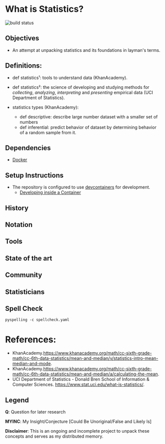 # What is Statistics?
![build status](https://github.com/praisetompane/statistics/actions/workflows/statistics.yaml/badge.svg) <br>

## Objectives
- An attempt at unpacking statistics and its foundations in layman's terms.

## Definitions:
- def statistics¹: tools to understand data (KhanAcademy).
- def statistics²: the science of developing and studying methods for *collecting*, *analyzing*, *interpreting* and *presenting* empirical data (UCI Department of Statistics).

- statistics types (KhanAcademy):
    - def descriptive: describe large number dataset with a smaller set of numbers
    - def inferential: predict behavior of dataset by determining behavior of a random sample from it.
 
## Dependencies
- [Docker](https://docs.docker.com/get-started/)

## Setup Instructions
- The repository is configured to use [devcontainers](https://containers.dev) for development.
    - [Developing inside a Container](https://code.visualstudio.com/docs/devcontainers/containers)

## History

## Notation

## Tools

## State of the art

## Community

## Statisticians

## Spell Check

```shell
pyspelling -c spellcheck.yaml
```

# References:
* KhanAcademy.https://www.khanacademy.org/math/cc-sixth-grade-math/cc-6th-data-statistics/mean-and-median/v/statistics-intro-mean-median-and-mode.
* KhanAcademy.https://www.khanacademy.org/math/cc-sixth-grade-math/cc-6th-data-statistics/mean-and-median/a/calculating-the-mean.
* UCI Department of Statistics - Donald Bren School of Information & Computer Sciences. https://www.stat.uci.edu/what-is-statistics/.

## Legend
**Q**: Question for later research

**MYINC**: My Insight/Conjecture [Could Be Unoriginal/False and Likely Is]

**Disclaimer**: This is an ongoing and incomplete project to unpack these concepts and serves as my distributed memory.
